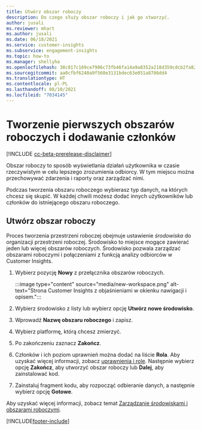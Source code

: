 ```yaml
---
title: Utwórz obszar roboczy
description: Do czego służy obszar roboczy i jak go stworzyć.
author: jusali
ms.reviewer: mhart
ms.author: jusali
ms.date: 06/18/2021
ms.service: customer-insights
ms.subservice: engagement-insights
ms.topic: how-to
ms.manager: shellyha
ms.openlocfilehash: 38c817c169ce7986c73fb46fa14a9a8352a218d359cdcb2fa822a34303ff5ecc
ms.sourcegitcommit: aa0cfbf6240a9f560e3131bdec63e051a8786dd4
ms.translationtype: HT
ms.contentlocale: pl-PL
ms.lasthandoff: 08/10/2021
ms.locfileid: "7034145"
---
```

# <a name="create-the-first-workspaces-and-add-members"></a>Tworzenie pierwszych obszarów roboczych i dodawanie członków

[!INCLUDE [cc-beta-prerelease-disclaimer](includes/cc-beta-prerelease-disclaimer.md)]

Obszar roboczy to sposób wyświetlania działań użytkownika w czasie rzeczywistym w celu lepszego zrozumienia odbiorcy. W tym miejscu można przechowywać zdarzenia i raporty oraz zarządzać nimi.

Podczas tworzenia obszaru roboczego wybierasz typ danych, na których chcesz się skupić. W każdej chwili możesz dodać innych użytkowników lub członków do istniejącego obszaru roboczego. 

## <a name="create-a-workspace"></a>Utwórz obszar roboczy

Proces tworzenia przestrzeni roboczej obejmuje ustawienie *środowiska* do organizacji przestrzeni roboczej. Środowisko to miejsce mogące zawierać jeden lub więcej obszarów roboczych. Środowisko pozwala zarządzać obszarami roboczymi i połączeniami z funkcją analizy odbiorców w Customer Insights.

1. Wybierz pozycję **Nowy** z przełącznika obszarów roboczych.

   :::image type="content" source="media/new-workspace.png" alt-text="Strona Customer Insights z objaśnieniami w okienku nawigacji i opisem.":::

1. Wybierz środowisko z listy lub wybierz opcję **Utwórz nowe środowisko**.
1. Wprowadź **Nazwę obszaru roboczego** i zapisz.
1. Wybierz platformę, którą chcesz zmierzyć.
1. Po zakończeniu zaznacz **Zakończ**. 
1. Członków i ich poziom uprawnień można dodać na liście **Rola**. Aby uzyskać więcej informacji, zobacz [uprawnienia i role](user-roles.md). Następnie wybierz opcję **Zakończ**, aby utworzyć obszar roboczy lub **Dalej**, aby zainstalować kod.
1. Zainstaluj fragment kodu, aby rozpocząć odbieranie danych, a następnie wybierz opcję **Gotowe**.

Aby uzyskać więcej informacji, zobacz temat [Zarządzanie środowiskami i obszarami roboczymi](manage-environments-workspaces.md).

[!INCLUDE[footer-include](../includes/footer-banner.md)]
